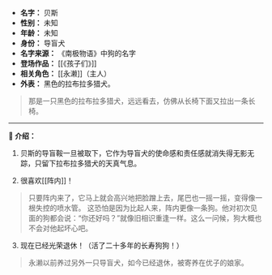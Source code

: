 
- **名字：** 贝斯
- **性别：** 未知
- **年龄：** 未知
- **身份：** 导盲犬
- **名字来源：** 《南极物语》中狗的名字
- **登场作品：** [[《孩子们》]] 
- **相关角色：** [[永濑]]（主人）
- **外表：** 黑色的拉布拉多猎犬。

> 那是一只黑色的拉布拉多猎犬，远远看去，仿佛从长椅下面又拉出一条长椅。

---

**🦮 介绍：** 

1. 贝斯的导盲鞍一旦被取下，它作为导盲犬的使命感和责任感就消失得无影无踪，只留下拉布拉多猎犬的天真气息。

2. 很喜欢[[阵内]]！

> 只要阵内来了，它马上就会高兴地把脸蹭上去，尾巴也一摇一摇，变得像一根失控的喷水管。
> 这恐怕是因为比起人来，阵内更像一条狗。他对初次见面的狗都会说：​“你还好吗？​”就像旧相识重逢一样。这么一问候，狗大概也不会对他起坏心吧。

3. 现在已经光荣退休！（活了二十多年的长寿狗狗！）

> 永濑以前养过另外一只导盲犬，如今已经退休，被寄养在优子的娘家。
